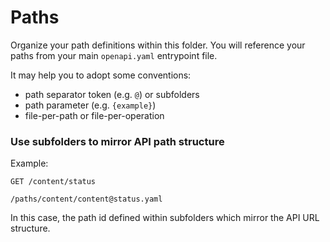 Paths
=====

Organize your path definitions within this folder.  You will reference your paths from your main `openapi.yaml` entrypoint file.

It may help you to adopt some conventions:

* path separator token (e.g. `@`) or subfolders
* path parameter (e.g. `{example}`)
* file-per-path or file-per-operation


### Use subfolders to mirror API path structure

Example:
```
GET /content/status

/paths/content/content@status.yaml
```

In this case, the path id defined within subfolders which mirror the API URL structure.




